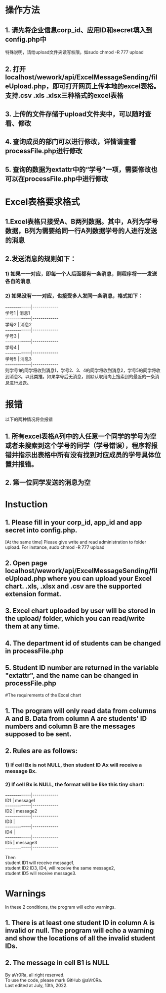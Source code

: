 # 操作方法

## 1. 请先将企业信息corp_id、应用ID和secret填入到config.php中
特殊说明，请给upload文件夹读写权限。如sudo chmod -R 777 upload
## 2. 打开localhost/wework/api/ExcelMessageSending/fileUpload.php，即可打开网页上传本地的excel表格。支持.csv .xls .xlsx三种格式的excel表格
## 3. 上传的文件存储于upload文件夹中，可以随时查看、修改
## 4. 查询成员的部门可以进行修改，详情请查看processFile.php进行修改
## 5. 查询的数据为extattr中的“学号”一项，需要修改也可以在processFile.php中进行修改

# Excel表格要求格式
## 1.Excel表格只接受A、B两列数据。其中，A列为学号数据，B列为需要给同一行A列数据学号的人进行发送的消息
## 2.发送消息的规则如下：
### 1) 如果一一对应，即每一个人后面都有一条消息，则程序将一一发送各自的消息
### 2) 如果没有一一对应，也接受多人发同一条消息，格式如下：

-------------|------------- <br />
     学号1   |    消息1       <br />
-------------|------------- <br />
     学号2   |    消息2       <br />
-------------|------------- <br />
     学号3   |                   <br />
-------------|------------- <br />
     学号4   |                   <br />
-------------|------------- <br />
     学号5   |    消息3       <br />
-------------|------------- <br />
则学号1的同学将收到消息1，学号2、3、4的同学将收到消息2，学号5的同学将收到消息3。以此类推。如果学号后无消息，则默认取用向上搜索到的最近的一条消息进行发送。

# 报错
以下的两种情况将会报错
## 1. 所有excel表格A列中的人任意一个同学的学号为空或者未搜索到这个学号的同学（学号错误），程序将报错并指示出表格中所有没有找到对应成员的学号具体位置并报错。
## 2. 第一位同学发送的消息为空

# Instuction

## 1. Please fill in your corp_id, app_id and app secret into config.php. 
[At the same time] Please give write and read administration to folder upload. For instance, sudo chmod -R 777 upload
## 2. Open page localhost/wework/api/ExcelMessageSending/fileUpload.php where you can upload your Excel chart. .xls, .xlsx and .csv are the supported extension format.
## 3. Excel chart uploaded by user will be stored in the upload/ folder, which you can read/write them at any time.
## 4. The department id of students can be changed in processFile.php
## 5. Student ID number are returned in the variable "extattr", and the name can be changed in processFile.php

#The requirements of the Excel chart
## 1. The program will only read data from columns A and B. Data from column A are students' ID numbers and column B are the messages supposed to be sent.
## 2. Rules are as follows:
### 1) If cell Bx is not NULL, then student ID Ax will receive a message Bx.
### 2) If cell Bx is NULL, the format will be like this tiny chart:
-------------|------------- <br />
     ID1     |    message1 <br />
-------------|------------- <br />
     ID2     |    message2 <br />
-------------|------------- <br />
     ID3     |                   <br />
-------------|------------- <br />
     ID4     |                   <br />
-------------|------------- <br />
     ID5     |    message3 <br />
-------------|------------- <br />

Then <br />
student ID1 will receive message1,  <br />
student ID2 ID3, ID4, will receive the same message2, <br />
student ID5 will receive message3. <br />

# Warnings
In these 2 conditions, the program will echo warnings.
## 1. There is at least one student ID in column A is invalid or null. The program will echo a warning and show the locations of all the invalid student IDs.
## 2. The message in cell B1 is NULL


By aVr0Ra, all right reserved. <br />
To use the code, please mark GitHub @aVr0Ra. <br />
Last edited at July, 13th, 2022.


